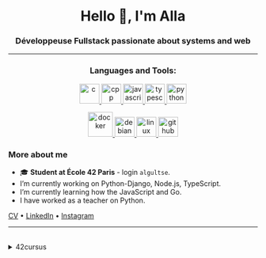 <h1 align="center">Hello 👋, I'm Alla</h1>
<h3 align="center">Développeuse Fullstack passionate about systems and web</h3>

---

<h3 align="center">Languages and Tools:</h3>

<p align="center">
    <a href="https://www.cprogramming.com/" target="_blank" rel="noreferrer">
    <img src="https://cdn.jsdelivr.net/gh/devicons/devicon/icons/c/c-original.svg" alt="c" width="40" height="40" />
    </a>
    <a href="https://cplusplus.com/" target="_blank" rel="noreferrer">
    <img src="https://cdn.jsdelivr.net/gh/devicons/devicon/icons/cplusplus/cplusplus-original.svg" alt="cpp" width="40" height="40" />
    </a>
    <a href="https://developer.mozilla.org/en-US/docs/Web/JavaScript" target="_blank" rel="noreferrer">
    <img src="https://cdn.jsdelivr.net/gh/devicons/devicon/icons/javascript/javascript-original.svg" alt="javascript" width="40" height="40" />
    </a>
    <a href="https://www.typescriptlang.org/" target="_blank" rel="noreferrer">
    <img src="https://cdn.jsdelivr.net/gh/devicons/devicon/icons/typescript/typescript-original.svg" alt="typescript" width="40" height="40" />
    </a>
    <a href="https://www.python.org" target="_blank" rel="noreferrer">
    <img src="https://cdn.jsdelivr.net/gh/devicons/devicon/icons/python/python-original.svg" alt="python" width="40" height="40" />
    </a>
</p>
<p align="center">
    <a href="https://www.docker.com/" target="_blank" rel="noreferrer">
    <img class="tech-icon" src="https://cdn.jsdelivr.net/gh/devicons/devicon/icons/docker/docker-original.svg" alt="docker" width="50" height="50" />
    </a>
    <a href="https://www.debian.org/" target="_blank" rel="noreferrer">
    <img src="https://cdn.jsdelivr.net/gh/devicons/devicon/icons/debian/debian-original.svg" alt="debian" width="40" height="40" />
    </a>
    <a href="https://www.kernel.org/" target="_blank" rel="noreferrer">
    <img src="https://cdn.jsdelivr.net/gh/devicons/devicon/icons/linux/linux-original.svg" alt="linux" width="40" height="40" />
    </a>
    <a href="https://github.com/" target="_blank" rel="noreferrer">
    <img src="https://cdn.jsdelivr.net/gh/devicons/devicon/icons/github/github-original.svg" alt="github" width="40" height="40" />
    </a>
</p>

### More about me

- 🎓 **Student at École 42 Paris** - login `algultse`.
- I’m currently working on Python-Django, Node.js, TypeScript.
- I’m currently learning how the JavaScript and Go.
- I have worked as a teacher on Python.

[CV](https://N0fish.github.io/N0fishCV/N0fish.html) • [LinkedIn](https://www.linkedin.com/in/alla-gultseva) • [Instagram](https://www.instagram.com/alla_gultseva)

---

<br>
<details>
<summary> 42cursus</summary>

- [ft_transcendence](https://github.com/N0fish/ft_transcendence)  
- [Exams](https://github.com/N0fish/Exam-Rank-02-03-04-05-06)  
- [inception](https://github.com/N0fish/inception)  
- [ft_irc](https://github.com/N0fish/ft_irc)  
- [C++ Modules](https://github.com/N0fish/CPP)  
- [Cub3D](https://github.com/N0fish/Cub3D)  
- [NetPractice](https://github.com/N0fish/NetPractice)  
- [minishell](https://github.com/N0fish/minishell_42)  
- [philosophers](https://github.com/N0fish/philosophers)  
- [push_swap](https://github.com/N0fish/push_swap)  
- [FDF](https://github.com/N0fish/FDF)  
- [pipex](https://github.com/N0fish/pipex)  
- [Born2beRoot](https://github.com/N0fish/Born2beRoot)  
- [Ft_printf](https://github.com/N0fish/Ft_printf)  
- [GetNextLine](https://github.com/N0fish/GetNextLine)  
- [Libft](https://github.com/N0fish/Libft)  
- [Piscine_Reloaded](https://github.com/N0fish/Piscine_Reloaded)  
- [Piscine_C](https://github.com/N0fish/Piscine_C)  

</details>